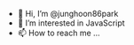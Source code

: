 - 👋 Hi, I’m @junghoon86park
- 👀 I’m interested in JavaScript
- 📫 How to reach me ...

<!---
junghoon86park/junghoon86park is a ✨ special ✨ repository because its `README.md` (this file) appears on your GitHub profile.
You can click the Preview link to take a look at your changes.
--->
